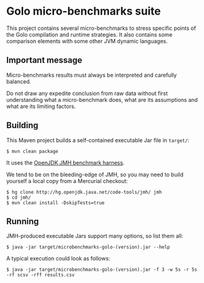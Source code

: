 # Golo micro-benchmarks suite

This project contains several micro-benchmarks to stress specific points of the Golo
compilation and runtime strategies. It also contains some comparison elements with
some other JVM dynamic languages.

## Important message

Micro-benchmarks results must always be interpreted and carefully balanced.

Do not draw any expedite conclusion from raw data without first understanding what a
micro-benchmark does, what are its assumptions and what are its limiting factors.

## Building

This Maven project builds a self-contained executable Jar file in `target/`:

    $ mvn clean package

It uses the [OpenJDK JMH benchmark harness](http://openjdk.java.net/projects/code-tools/jmh/).

We tend to be on the bleeding-edge of JMH, so you may need to build yourself a local copy
from a Mercurial checkout:

    $ hg clone http://hg.openjdk.java.net/code-tools/jmh/ jmh
    $ cd jmh/
    $ mvn clean install -DskipTests=true

## Running

JMH-produced executable Jars support many options, so list them all:

    $ java -jar target/microbenchmarks-golo-(version).jar --help

A typical execution could look as follows:

    $ java -jar target/microbenchmarks-golo-(version).jar -f 3 -w 5s -r 5s -rf scsv -rff results.csv
